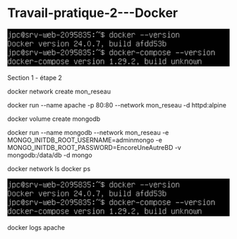 # Travail-pratique-2---Docker

![](https://github.com/jeanphilippecyr/Travail-pratique-2---Docker/blob/main/images/Screenshot%202023-12-04%20093047.png)

Section 1 - étape 2

docker network create mon_reseau

docker run --name apache -p 80:80 --network mon_reseau -d httpd:alpine

docker volume create mongodb

docker run --name mongodb --network mon_reseau -e MONGO_INITDB_ROOT_USERNAME=adminmongo -e MONGO_INITDB_ROOT_PASSWORD=EncoreUneAutreBD -v mongodb:/data/db -d mongo

docker network ls
docker ps

![](https://github.com/jeanphilippecyr/Travail-pratique-2---Docker/blob/main/images/Screenshot%202023-12-04%20093047.png)

docker logs apache

